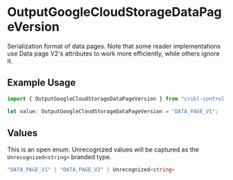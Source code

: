 # OutputGoogleCloudStorageDataPageVersion

Serialization format of data pages. Note that some reader implementations use Data page V2's attributes to work more efficiently, while others ignore it.

## Example Usage

```typescript
import { OutputGoogleCloudStorageDataPageVersion } from "cribl-control-plane/models/operations";

let value: OutputGoogleCloudStorageDataPageVersion = "DATA_PAGE_V1";
```

## Values

This is an open enum. Unrecognized values will be captured as the `Unrecognized<string>` branded type.

```typescript
"DATA_PAGE_V1" | "DATA_PAGE_V2" | Unrecognized<string>
```